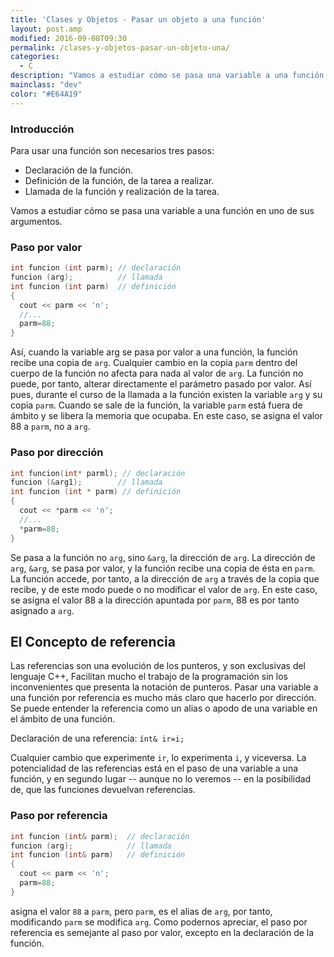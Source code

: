 ```yaml
---
title: 'Clases y Objetos - Pasar un objeto a una función'
layout: post.amp
modified: 2016-09-08T09:30
permalink: /clases-y-objetos-pasar-un-objeto-una/
categories:
  - C
description: "Vamos a estudiar cómo se pasa una variable a una función en uno de sus argumentos."
mainclass: "dev"
color: "#E64A19"
---
```




### Introducción

Para usar una función son necesarios tres pasos:

* Declaración de la función.
* Definición de la función, de la tarea a realizar.
* Llamada de la función y realización de la tarea.

<!--ad-->

Vamos a estudiar cómo se pasa una variable a una función en uno de sus argumentos.

### Paso por valor

```cpp
int funcion (int parm); // declaración
funcion (arg);          // llamada
int funcion (int parm)  // definición
{
  cout << parm << 'n';
  //...
  parm=88;
}
```

Así, cuando la variable arg se pasa por valor a una función, la función recibe una copia de `arg`. Cualquier cambio en la copia `parm` dentro del cuerpo de la función no afecta para nada al valor de `arg`. La función no puede, por tanto, alterar directamente el parámetro pasado por valor. Así pues, durante el curso de la llamada a la función existen la variable `arg` y su copia `parm`. Cuando se sale de la función, la variable `parm` está fuera de ámbito y se libera la memoria que ocupaba. En este caso, se asigna el valor 88 a `parm`, no a `arg`.

### Paso por dirección

```cpp
int funcion(int* parml); // declaración
funcion (&arg1);        // llamada
int funcion (int * parm) // definición
{
  cout << *parm << 'n';
  //...
  *parm=88;
}
```

Se pasa a la función no `arg`, sino `&arg`, la dirección de `arg`. La dirección de `arg`, `&arg`, se pasa por valor, y la función recibe una copia de ésta en `parm`. La función accede, por tanto, a la dirección de `arg` a través de la copia que recibe, y de este modo puede o no modificar el valor de `arg`. En este caso, se asigna el valor 88 a la dirección apuntada por `parm`, 88 es por tanto asignado a `arg`.

## El Concepto de referencia

Las referencias son una evolución de los punteros, y son exclusivas del lenguaje C++, Facilitan mucho el trabajo de la programación sin los inconvenientes que presenta la notación de punteros. Pasar una variable a una función por referencia es mucho más claro que hacerlo por dirección. Se puede entender la referencia como un alias o apodo de una variable en el ámbito de una función.

Declaración de una referencia: `ínt& ir=i;`

Cualquier cambio que experimente `ir`, lo experimenta `i`, y viceversa. La potencialidad de las referencias está en el paso de una variable a una función, y en segundo lugar -- aunque no lo veremos -- en la posibilidad de, que las funciones devuelvan referencias.

### Paso por referencia

```cpp
int funcion (int& parm);  // declaración
funcion (arg);            // llamada
int funcion (int& parm)   // definición
{
  cout << parm << 'n';
  parm=88;
}
```

asigna el valor `88` a `parm`, pero `parm`, es el alias de `arg`, por tanto, modificando `parm` se modifica `arg`. Como podernos apreciar, el paso por referencia es semejante al paso por valor, excepto en la declaración de la función.
